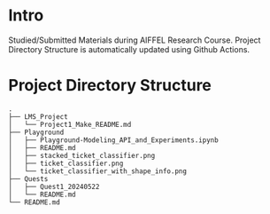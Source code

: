# Intro
Studied/Submitted Materials during AIFFEL Research Course.
Project Directory Structure is automatically updated using Github Actions.
# Project Directory Structure
```plaintext
.
├── LMS_Project
│   └── Project1_Make_README.md
├── Playground
│   ├── Playground-Modeling_API_and_Experiments.ipynb
│   ├── README.md
│   ├── stacked_ticket_classifier.png
│   ├── ticket_classifier.png
│   └── ticket_classifier_with_shape_info.png
├── Quests
│   ├── Quest1_20240522
│   └── README.md
└── README.md
```
<!-- END OF DIRECTORY STRUCTURE -->

